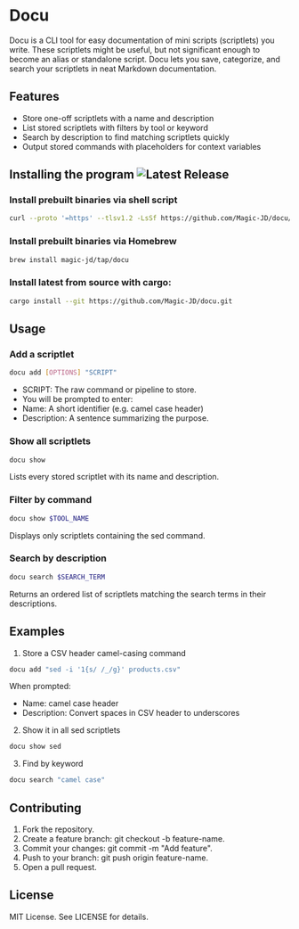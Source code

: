 # Docu
Docu is a CLI tool for easy documentation of mini scripts (scriptlets) you write. These scriptlets might be useful, but not significant enough to become an alias or standalone script. Docu lets you save, categorize, and search your scriptlets in neat Markdown documentation.

## Features
- Store one-off scriptlets with a name and description
- List stored scriptlets with filters by tool or keyword
- Search by description to find matching scriptlets quickly
- Output stored commands with placeholders for context variables

## Installing the program ![Latest Release](https://img.shields.io/github/v/release/Magic-JD/docu?include_prereleases)


### Install prebuilt binaries via shell script

```sh
curl --proto '=https' --tlsv1.2 -LsSf https://github.com/Magic-JD/docu/releases/latest/download/docu-installer.sh | sh
```

### Install prebuilt binaries via Homebrew

```sh
brew install magic-jd/tap/docu
```

### Install latest from source with cargo:

```sh
cargo install --git https://github.com/Magic-JD/docu.git
```

## Usage
### Add a scriptlet
```bash
docu add [OPTIONS] "SCRIPT"
```
- SCRIPT: The raw command or pipeline to store.
- You will be prompted to enter:
- Name: A short identifier (e.g. camel case header)
- Description: A sentence summarizing the purpose.

### Show all scriptlets
```bash
docu show
```
Lists every stored scriptlet with its name and description.

### Filter by command
```bash
docu show $TOOL_NAME
```
Displays only scriptlets containing the sed command.

### Search by description
```bash
docu search $SEARCH_TERM
```
Returns an ordered list of scriptlets matching the search terms in their descriptions.

## Examples
1. Store a CSV header camel-casing command
```bash
docu add "sed -i '1{s/ /_/g}' products.csv"
```

When prompted:
- Name: camel case header
- Description: Convert spaces in CSV header to underscores

2. Show it in all sed scriptlets
```bash
docu show sed
```

3. Find by keyword
```bash
docu search "camel case"
```

## Contributing
1. Fork the repository.
2. Create a feature branch: git checkout -b feature-name.
3. Commit your changes: git commit -m "Add feature".
4. Push to your branch: git push origin feature-name.
5. Open a pull request.

## License
MIT License. See LICENSE for details.
